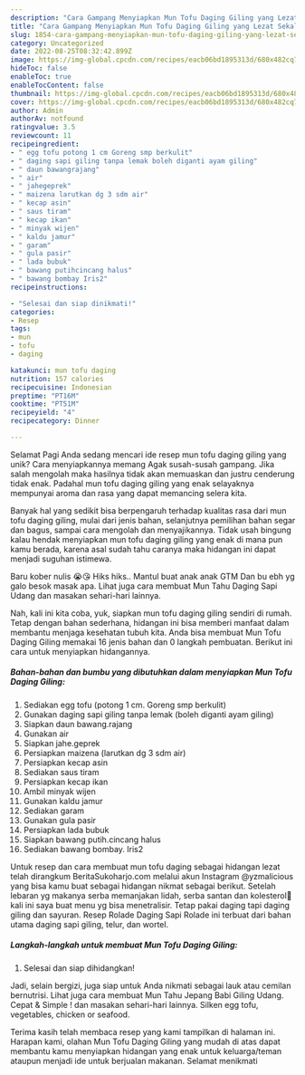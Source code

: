 ```yaml
---
description: "Cara Gampang Menyiapkan Mun Tofu Daging Giling yang Lezat Sekali, Sempurna"
title: "Cara Gampang Menyiapkan Mun Tofu Daging Giling yang Lezat Sekali, Sempurna"
slug: 1854-cara-gampang-menyiapkan-mun-tofu-daging-giling-yang-lezat-sekali-sempurna
category: Uncategorized
date: 2022-08-25T08:32:42.899Z
image: https://img-global.cpcdn.com/recipes/eacb06bd1895313d/680x482cq70/mun-tofu-daging-giling-foto-resep-utama.jpg
hideToc: false
enableToc: true
enableTocContent: false
thumbnail: https://img-global.cpcdn.com/recipes/eacb06bd1895313d/680x482cq70/mun-tofu-daging-giling-foto-resep-utama.jpg
cover: https://img-global.cpcdn.com/recipes/eacb06bd1895313d/680x482cq70/mun-tofu-daging-giling-foto-resep-utama.jpg
author: Admin
authorAv: notfound
ratingvalue: 3.5
reviewcount: 11
recipeingredient:
- " egg tofu potong 1 cm Goreng smp berkulit"
- " daging sapi giling tanpa lemak boleh diganti ayam giling"
- " daun bawangrajang"
- " air"
- " jahegeprek"
- " maizena larutkan dg 3 sdm air"
- " kecap asin"
- " saus tiram"
- " kecap ikan"
- " minyak wijen"
- " kaldu jamur"
- " garam"
- " gula pasir"
- " lada bubuk"
- " bawang putihcincang halus"
- " bawang bombay Iris2"
recipeinstructions:

- "Selesai dan siap dinikmati!"
categories:
- Resep
tags:
- mun
- tofu
- daging

katakunci: mun tofu daging 
nutrition: 157 calories
recipecuisine: Indonesian
preptime: "PT16M"
cooktime: "PT51M"
recipeyield: "4"
recipecategory: Dinner

---
```



Selamat Pagi Anda sedang mencari ide resep mun tofu daging giling yang unik? Cara menyiapkannya memang Agak susah-susah gampang. Jika salah mengolah maka hasilnya tidak akan memuaskan dan justru cenderung tidak enak. Padahal mun tofu daging giling yang enak selayaknya mempunyai aroma dan rasa yang dapat memancing selera kita.


Banyak hal yang sedikit bisa berpengaruh terhadap kualitas rasa dari mun tofu daging giling, mulai dari jenis bahan, selanjutnya pemilihan bahan segar dan bagus, sampai cara mengolah dan menyajikannya. Tidak usah bingung kalau hendak menyiapkan mun tofu daging giling yang enak di mana pun kamu berada, karena asal sudah tahu caranya maka hidangan ini dapat menjadi suguhan istimewa.

Baru kober nulis 😭😘 Hiks hiks.. Mantul buat anak anak GTM Dan bu ebh yg galo besok masak apa. Lihat juga cara membuat Mun Tahu Daging Sapi Udang dan masakan sehari-hari lainnya.


Nah, kali ini kita coba, yuk, siapkan mun tofu daging giling sendiri di rumah. Tetap dengan bahan sederhana, hidangan ini bisa memberi manfaat dalam membantu menjaga kesehatan tubuh kita. Anda bisa membuat Mun Tofu Daging Giling memakai 16 jenis bahan dan 0 langkah pembuatan. Berikut ini cara untuk menyiapkan hidangannya.

<!--inarticleads1-->

##### Bahan-bahan dan bumbu yang dibutuhkan dalam menyiapkan Mun Tofu Daging Giling:

1. Sediakan  egg tofu (potong 1 cm. Goreng smp berkulit)
1. Gunakan  daging sapi giling tanpa lemak (boleh diganti ayam giling)
1. Siapkan  daun bawang.rajang
1. Gunakan  air
1. Siapkan  jahe.geprek
1. Persiapkan  maizena (larutkan dg 3 sdm air)
1. Persiapkan  kecap asin
1. Sediakan  saus tiram
1. Persiapkan  kecap ikan
1. Ambil  minyak wijen
1. Gunakan  kaldu jamur
1. Sediakan  garam
1. Gunakan  gula pasir
1. Persiapkan  lada bubuk
1. Siapkan  bawang putih.cincang halus
1. Sediakan  bawang bombay. Iris2


Untuk resep dan cara membuat mun tofu daging sebagai hidangan lezat telah dirangkum BeritaSukoharjo.com melalui akun Instagram @yzmalicious yang bisa kamu buat sebagai hidangan nikmat sebagai berikut. Setelah lebaran yg makanya serba memanjakan lidah, serba santan dan kolesterol🤭 kali ini saya buat menu yg bisa menetralisir. Tetap pakai daging tapi daging giling dan sayuran. Resep Rolade Daging Sapi Rolade ini terbuat dari bahan utama daging sapi giling, telur, dan wortel. 

<!--inarticleads2-->

##### Langkah-langkah untuk membuat Mun Tofu Daging Giling:


1. Selesai dan siap dihidangkan!

Jadi, selain bergizi, juga siap untuk Anda nikmati sebagai lauk atau cemilan bernutrisi. Lihat juga cara membuat Mun Tahu Jepang Babi Giling Udang. Cepat &amp; Simple ! dan masakan sehari-hari lainnya. Silken egg tofu, vegetables, chicken or seafood. 

Terima kasih telah membaca resep yang kami tampilkan di halaman ini. Harapan kami, olahan Mun Tofu Daging Giling yang mudah di atas dapat membantu kamu menyiapkan hidangan yang enak untuk keluarga/teman ataupun menjadi ide untuk berjualan makanan. Selamat menikmati
